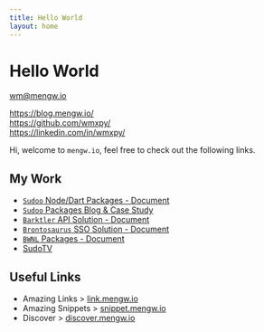 ```yaml
---
title: Hello World
layout: home
---
```


# Hello World

<i class="fa fa-envelope-square fa-fw"></i> [wm@mengw.io](mailto://wm@mengw.io)  
<!-- <i class="fa fa-check-square fa-fw"></i> <https://resume.mengw.io/>   -->
<i class="fa fa-rss-square fa-fw"></i> <https://blog.mengw.io/>  
<i class="fa fa-github-square fa-fw"></i> <https://github.com/wmxpy/>  
<i class="fa fa-linkedin-square fa-fw"></i> <https://linkedin.com/in/wmxpy/>  

Hi, welcome to `mengw.io`, feel free to check out the following links.

## My Work

-   [`Sudoo` Node/Dart Packages - Document](//sudo.dog)
-   [`Sudoo` Packages Blog & Case Study](//sudo.mengw.io)
-   [`Barktler` API Solution - Document](//barktler.com)
-   [`Brontosaurus` SSO Solution - Document](//brontosaurus.land)
-   [`BWNL` Packages - Document](//bwnl.io)
-   [SudoTV](//sudo.tv)

## Useful Links

-   Amazing Links > [link.mengw.io](https://link.mengw.io)
-   Amazing Snippets > [snippet.mengw.io](https://snippet.mengw.io)
-   Discover > [discover.mengw.io](https://discover.mengw.io)
